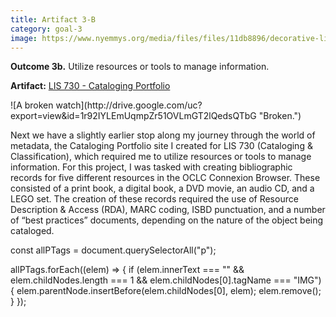 ```yaml
---
title: Artifact 3-B
category: goal-3
image: https://www.nyemmys.org/media/files/files/11db8896/decorative-line-break-29.png
---
```


**Outcome 3b.** Utilize resources or tools to manage information.

**Artifact:** [LIS 730 - Cataloging Portfolio](https://sites.google.com/view/lis730catalogportfolio/home)

<div class="image-right" markdown="1">
![A broken watch](http://drive.google.com/uc?export=view&id=1r92IYLEmUqmpZr51OVLmGT2lQedsQTbG "Broken.")
</div>

Next we have a slightly earlier stop along my journey through the world of metadata, the Cataloging Portfolio site I created for LIS 730 (Cataloging & Classification), which required me to utilize resources or tools to manage information. For this project, I was tasked with creating bibliographic records for five different resources in the OCLC Connexion Browser. These consisted of a print book, a digital book, a DVD movie, an audio CD, and a LEGO set. The creation of these records required the use of Resource Description & Access (RDA), MARC coding, ISBD punctuation, and a number of “best practices” documents, depending on the nature of the object being cataloged. 

const allPTags = document.querySelectorAll("p");

allPTags.forEach((elem) => {
    if (elem.innerText === "" && elem.childNodes.length === 1 && elem.childNodes[0].tagName === "IMG") {
        elem.parentNode.insertBefore(elem.childNodes[0], elem);
        elem.remove();
    }
});